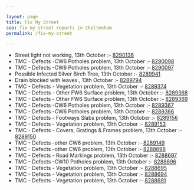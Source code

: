 ```yaml
---

layout: page
title: Fix My Street
seo: fix my street reports in Cheltenham
permalink: /fix-my-street

---
```


<!-- fix_marker starts -->

- Street light not working, 13th October :- [8290136](https://www.fixmystreet.com/report/8290136)
- TMC - Defects -CW6 Potholes  problem, 13th October :- [8290098](https://www.fixmystreet.com/report/8290098)
- TMC - Defects -CW6 Potholes  problem, 13th October :- [8290097](https://www.fixmystreet.com/report/8290097)
- Possible Infected Silver Birch Tree, 13th October :- [8289941](https://www.fixmystreet.com/report/8289941)
- Drain blocked with leaves., 13th October :- [8289794](https://www.fixmystreet.com/report/8289794)
- TMC - Defects - Vegetation problem, 13th October :- [8289374](https://www.fixmystreet.com/report/8289374)
- TMC - Defects - Other FW6  Surface problem, 13th October :- [8289368](https://www.fixmystreet.com/report/8289368)
- TMC - Defects - Other FW6  Surface problem, 13th October :- [8289369](https://www.fixmystreet.com/report/8289369)
- TMC - Defects -CW6 Potholes  problem, 13th October :- [8289367](https://www.fixmystreet.com/report/8289367)
- TMC - Defects -CW6 Potholes  problem, 13th October :- [8289366](https://www.fixmystreet.com/report/8289366)
- TMC - Defects - Footways Slabs problem, 13th October :- [8289156](https://www.fixmystreet.com/report/8289156)
- TMC - Defects - Vegetation problem, 13th October :- [8289153](https://www.fixmystreet.com/report/8289153)
- TMC - Defects - Covers, Gratings & Frames problem, 13th October :- [8289150](https://www.fixmystreet.com/report/8289150)
- TMC - Defects -other CW6 problem, 13th October :- [8289149](https://www.fixmystreet.com/report/8289149)
- TMC - Defects -other CW6 problem, 13th October :- [8288698](https://www.fixmystreet.com/report/8288698)
- TMC - Defects - Road Markings problem, 13th October :- [8288697](https://www.fixmystreet.com/report/8288697)
- TMC - Defects -CW10 Potholes problem, 13th October :- [8288696](https://www.fixmystreet.com/report/8288696)
- TMC - Defects - Vegetation problem, 13th October :- [8288695](https://www.fixmystreet.com/report/8288695)
- TMC - Defects - Vegetation problem, 13th October :- [8288694](https://www.fixmystreet.com/report/8288694)
- TMC - Defects - Vegetation problem, 13th October :- [8288691](https://www.fixmystreet.com/report/8288691)

<!-- fix_marker ends -->